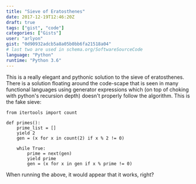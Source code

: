 ```yaml
---
title: "Sieve of Eratosthenes"
date: 2017-12-19T12:46:20Z
draft: true
tags: ["gist", "code"]
categories: ["Gists"]
user: "arlyon"
gist: "0d90932adcb5a8a05b0bb6fa21518a04"
# last two are used in schema.org/SoftwareSourceCode
language: "Python"
runtime: "Python 3.6"
---
```


This is a really elegant and pythonic solution to the sieve of eratosthenes.
There is a solution floating around the code-scape that is seen in many
functional languages using generator expressions which (on top of choking
with python's recursion depth) doesn't properly follow the algorithm. This
is the fake sieve:

```python3
from itertools import count

def primes():
    prime_list = []
    yield 2
    gen = (x for x in count(2) if x % 2 != 0)
    
    while True:
        prime = next(gen)
        yield prime
        gen = (x for x in gen if x % prime != 0)
```

When running the above, it would appear that it works, right? 
